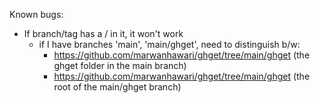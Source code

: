Known bugs:
- If branch/tag has a / in it, it won't work
   - if I have branches 'main', 'main/ghget', need to distinguish b/w:
     - https://github.com/marwanhawari/ghget/tree/main/ghget (the ghget folder in the main branch)
     - https://github.com/marwanhawari/ghget/tree/main/ghget (the root of the main/ghget branch)
     